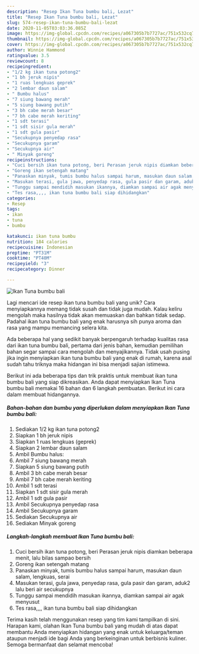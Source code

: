 ```yaml
---
description: "Resep Ikan Tuna bumbu bali, Lezat"
title: "Resep Ikan Tuna bumbu bali, Lezat"
slug: 574-resep-ikan-tuna-bumbu-bali-lezat
date: 2020-11-05T03:03:36.085Z
image: https://img-global.cpcdn.com/recipes/a067305b7b7727ac/751x532cq70/ikan-tuna-bumbu-bali-foto-resep-utama.jpg
thumbnail: https://img-global.cpcdn.com/recipes/a067305b7b7727ac/751x532cq70/ikan-tuna-bumbu-bali-foto-resep-utama.jpg
cover: https://img-global.cpcdn.com/recipes/a067305b7b7727ac/751x532cq70/ikan-tuna-bumbu-bali-foto-resep-utama.jpg
author: Winnie Hammond
ratingvalue: 3.5
reviewcount: 8
recipeingredient:
- "1/2 kg ikan tuna potong2"
- "1 bh jeruk nipis"
- "1 ruas lengkuas geprek"
- "2 lembar daun salam"
- " Bumbu halus"
- "7 siung bawang merah"
- "5 siung bawang putih"
- "3 bh cabe merah besar"
- "7 bh cabe merah keriting"
- "1 sdt terasi"
- "1 sdt sisir gula merah"
- "1 sdt gula pasir"
- "Secukupnya penyedap rasa"
- "Secukupnya garam"
- "Secukupnya air"
- " Minyak goreng"
recipeinstructions:
- "Cuci bersih ikan tuna potong, beri Perasan jeruk nipis diamkan beberapa menit, lalu bilas sampao bersih"
- "Goreng ikan setengah matang"
- "Panaskan minyak, tumis bumbu halus sampai harum, masukan daun salam, lengkuas, serai"
- "Masukan terasi, gula jawa, penyedap rasa, gula pasir dan garam, aduk2 lalu beri air secukupnya"
- "Tunggu sampai mendidih masukan ikannya, diamkan sampai air agak menyusut"
- "Tes rasa,,,, ikan tuna bumbu bali siap dihidangkan"
categories:
- Resep
tags:
- ikan
- tuna
- bumbu

katakunci: ikan tuna bumbu 
nutrition: 184 calories
recipecuisine: Indonesian
preptime: "PT31M"
cooktime: "PT40M"
recipeyield: "3"
recipecategory: Dinner

---
```



![Ikan Tuna bumbu bali](https://img-global.cpcdn.com/recipes/a067305b7b7727ac/751x532cq70/ikan-tuna-bumbu-bali-foto-resep-utama.jpg)

Lagi mencari ide resep ikan tuna bumbu bali yang unik? Cara menyiapkannya memang tidak susah dan tidak juga mudah. Kalau keliru mengolah maka hasilnya tidak akan memuaskan dan bahkan tidak sedap. Padahal ikan tuna bumbu bali yang enak harusnya sih punya aroma dan rasa yang mampu memancing selera kita.



Ada beberapa hal yang sedikit banyak berpengaruh terhadap kualitas rasa dari ikan tuna bumbu bali, pertama dari jenis bahan, kemudian pemilihan bahan segar sampai cara mengolah dan menyajikannya. Tidak usah pusing jika ingin menyiapkan ikan tuna bumbu bali yang enak di rumah, karena asal sudah tahu triknya maka hidangan ini bisa menjadi sajian istimewa.


Berikut ini ada beberapa tips dan trik praktis untuk membuat ikan tuna bumbu bali yang siap dikreasikan. Anda dapat menyiapkan Ikan Tuna bumbu bali memakai 16 bahan dan 6 langkah pembuatan. Berikut ini cara dalam membuat hidangannya.

<!--inarticleads1-->

##### Bahan-bahan dan bumbu yang diperlukan dalam menyiapkan Ikan Tuna bumbu bali:

1. Sediakan 1/2 kg ikan tuna potong2
1. Siapkan 1 bh jeruk nipis
1. Siapkan 1 ruas lengkuas (geprek)
1. Siapkan 2 lembar daun salam
1. Ambil  Bumbu halus:
1. Ambil 7 siung bawang merah
1. Siapkan 5 siung bawang putih
1. Ambil 3 bh cabe merah besar
1. Ambil 7 bh cabe merah keriting
1. Ambil 1 sdt terasi
1. Siapkan 1 sdt sisir gula merah
1. Ambil 1 sdt gula pasir
1. Ambil Secukupnya penyedap rasa
1. Ambil Secukupnya garam
1. Sediakan Secukupnya air
1. Sediakan  Minyak goreng




<!--inarticleads2-->

##### Langkah-langkah membuat Ikan Tuna bumbu bali:

1. Cuci bersih ikan tuna potong, beri Perasan jeruk nipis diamkan beberapa menit, lalu bilas sampao bersih
1. Goreng ikan setengah matang
1. Panaskan minyak, tumis bumbu halus sampai harum, masukan daun salam, lengkuas, serai
1. Masukan terasi, gula jawa, penyedap rasa, gula pasir dan garam, aduk2 lalu beri air secukupnya
1. Tunggu sampai mendidih masukan ikannya, diamkan sampai air agak menyusut
1. Tes rasa,,,, ikan tuna bumbu bali siap dihidangkan




Terima kasih telah menggunakan resep yang tim kami tampilkan di sini. Harapan kami, olahan Ikan Tuna bumbu bali yang mudah di atas dapat membantu Anda menyiapkan hidangan yang enak untuk keluarga/teman ataupun menjadi ide bagi Anda yang berkeinginan untuk berbisnis kuliner. Semoga bermanfaat dan selamat mencoba!
